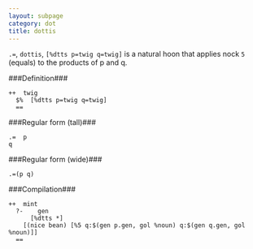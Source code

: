 ```yaml
---
layout: subpage
category: dot
title: dottis
---
```


`.=`, `dottis`, `[%dtts p=twig q=twig]` is a natural hoon that
applies nock `5` (equals) to the products of p and q.

###Definition###

    ++  twig  
      $%  [%dtts p=twig q=twig]
      ==

###Regular form (tall)###

    .=  p
    q

###Regular form (wide)###

    .=(p q)

###Compilation###
    
    ++  mint
      ?-    gen
          [%dtts *]
        [(nice bean) [%5 q:$(gen p.gen, gol %noun) q:$(gen q.gen, gol %noun)]]
      ==

